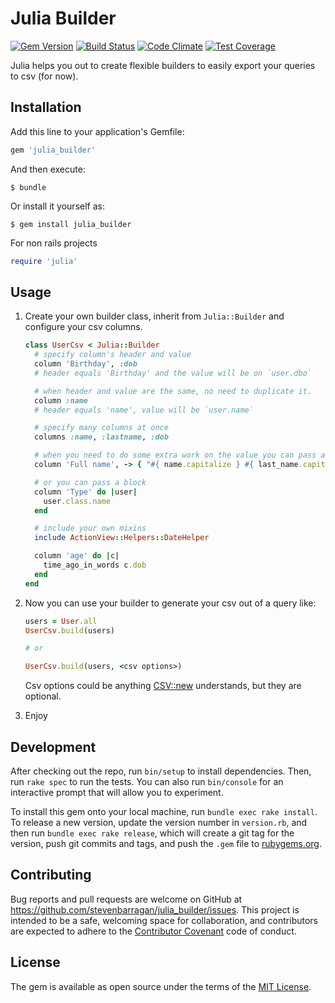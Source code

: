 # Julia Builder
[![Gem Version](https://badge.fury.io/rb/julia_builder.svg)](https://badge.fury.io/rb/julia_builder)
[![Build Status](https://travis-ci.org/stevenbarragan/julia_builder.svg?branch=master)](https://travis-ci.org/stevenbarragan/julia_builder)
[![Code Climate](https://codeclimate.com/github/stevenbarragan/julia_builder/badges/gpa.svg)](https://codeclimate.com/github/stevenbarragan/julia_builder)
[![Test Coverage](https://codeclimate.com/github/stevenbarragan/julia_builder/badges/coverage.svg)](https://codeclimate.com/github/stevenbarragan/julia_builder/coverage)

Julia helps you out to create flexible builders to easily export your queries to csv (for now).

## Installation

Add this line to your application's Gemfile:

```ruby
gem 'julia_builder'
```

And then execute:

    $ bundle

Or install it yourself as:

    $ gem install julia_builder

For non rails projects

```ruby
require 'julia'
```

## Usage

1. Create your own builder class, inherit from `Julia::Builder` and configure your csv columns.

    ```ruby
    class UserCsv < Julia::Builder
      # specify column's header and value
      column 'Birthday', :dob
      # header equals 'Birthday' and the value will be on `user.dbo`

      # when header and value are the same, no need to duplicate it.
      column :name
      # header equals 'name', value will be `user.name`

      # specify many columns at once
      columns :name, :lastname, :dob

      # when you need to do some extra work on the value you can pass a proc.
      column 'Full name', -> { "#{ name.capitalize } #{ last_name.capitalize }" }

      # or you can pass a block
      column 'Type' do |user|
        user.class.name
      end

      # include your own mixins
      include ActionView::Helpers::DateHelper

      column 'age' do |c|
        time_ago_in_words c.dob
      end
    end
    ```

2. Now you can use your builder to generate your csv out of a query like:

    ```ruby
    users = User.all
    UserCsv.build(users)

    # or

    UserCsv.build(users, <csv options>)
    ```

    Csv options could be anything [CSV::new](http://ruby-doc.org/stdlib-2.0.0/libdoc/csv/rdoc/CSV.html#method-c-new) understands, but they are optional.

3. Enjoy

## Development

After checking out the repo, run `bin/setup` to install dependencies. Then, run `rake spec` to run the tests. You can also run `bin/console` for an interactive prompt that will allow you to experiment.

To install this gem onto your local machine, run `bundle exec rake install`. To release a new version, update the version number in `version.rb`, and then run `bundle exec rake release`, which will create a git tag for the version, push git commits and tags, and push the `.gem` file to [rubygems.org](https://rubygems.org).

## Contributing

Bug reports and pull requests are welcome on GitHub at https://github.com/stevenbarragan/julia_builder/issues. This project is intended to be a safe, welcoming space for collaboration, and contributors are expected to adhere to the [Contributor Covenant](http://contributor-covenant.org/) code of conduct.


## License

The gem is available as open source under the terms of the [MIT License](http://opensource.org/licenses/MIT).

